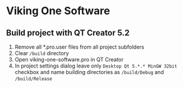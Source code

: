 Viking One Software
===================

Build project with QT Creator 5.2
---------------------------------
1. Remove all *.pro.user files from all project subfolders
2. Clear `/build` directory
3. Open viking-one-software.pro in QT Creator
4. In project settings dialog leave only `Desktop Qt 5.*.* MinGW 32bit` checkbox and name building directories as 
 `/build/Debug` and `/build/Release`
		